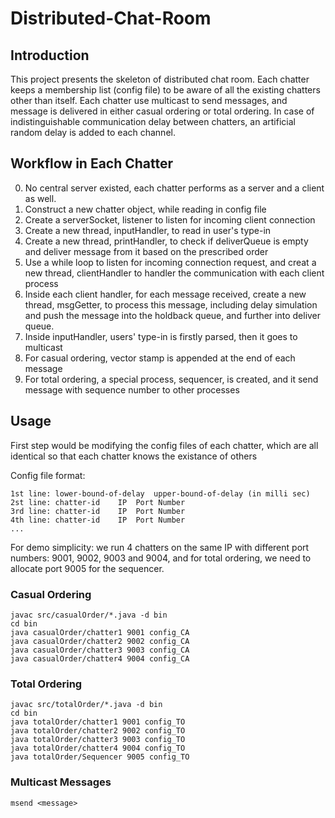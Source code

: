 # Distributed-Chat-Room

## Introduction

This project presents the skeleton of distributed chat room. Each chatter keeps a membership list (config file) to be aware of all the existing chatters other than itself. Each chatter use multicast to send messages, and message is delivered in either casual ordering or total ordering. In case of indistinguishable communication delay between chatters, an artificial random delay is added to each channel. 

## Workflow in Each Chatter
0. No central server existed, each chatter performs as a server and a client as well.
1. Construct a new chatter object, while reading in config file
2. Create a serverSocket, listener to listen for incoming client connection
3. Create a new thread, inputHandler, to read in user's type-in
4. Create a new thread, printHandler, to check if deliverQueue is empty and deliver message from it based on the prescribed order
5. Use a while loop to listen for incoming connection request, and creat a new thread, clientHandler to handler the communication with
   each client process
6. Inside each client handler, for each message received, create a new thread, msgGetter, to process this message, including 
   delay simulation and push the message into the holdback queue, and further into deliver queue.
7. Inside inputHandler, users' type-in is firstly parsed, then it goes to multicast
8. For casual ordering, vector stamp is appended at the end of each message
9. For total ordering, a special process, sequencer, is created, and it send message with sequence number to other processes
		
## Usage

First step would be modifying the config files of each chatter, which are all identical so that each chatter knows the existance of others<br>

Config file format: 

	1st line: lower-bound-of-delay	upper-bound-of-delay (in milli sec)
	2st line: chatter-id	IP	Port Number
	3rd line: chatter-id	IP	Port Number
	4th line: chatter-id	IP	Port Number
	... 

For demo simplicity: we run 4 chatters on the same IP with different port numbers: 9001, 9002, 9003 and 9004, and for total ordering, we need to allocate port 9005 for the sequencer.

### Casual Ordering
	javac src/casualOrder/*.java -d bin
	cd bin
	java casualOrder/chatter1 9001 config_CA
	java casualOrder/chatter2 9002 config_CA
	java casualOrder/chatter3 9003 config_CA
	java casualOrder/chatter4 9004 config_CA
	
### Total Ordering
	javac src/totalOrder/*.java -d bin
	cd bin
	java totalOrder/chatter1 9001 config_TO
	java totalOrder/chatter2 9002 config_TO
	java totalOrder/chatter3 9003 config_TO
	java totalOrder/chatter4 9004 config_TO
	java totalOrder/Sequencer 9005 config_TO

### Multicast Messages
	
	msend <message>
	
